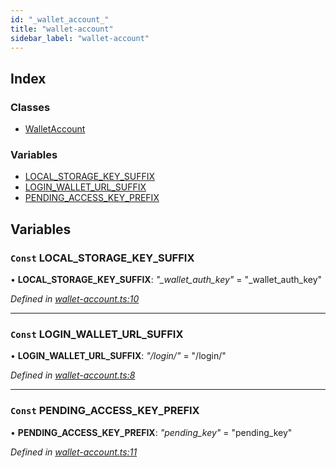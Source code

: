 ```yaml
---
id: "_wallet_account_"
title: "wallet-account"
sidebar_label: "wallet-account"
---
```


## Index

### Classes

* [WalletAccount](../classes/_wallet_account_.walletaccount.md)

### Variables

* [LOCAL_STORAGE_KEY_SUFFIX](_wallet_account_.md#const-local_storage_key_suffix)
* [LOGIN_WALLET_URL_SUFFIX](_wallet_account_.md#const-login_wallet_url_suffix)
* [PENDING_ACCESS_KEY_PREFIX](_wallet_account_.md#const-pending_access_key_prefix)

## Variables

### `Const` LOCAL_STORAGE_KEY_SUFFIX

• **LOCAL_STORAGE_KEY_SUFFIX**: *"_wallet_auth_key"* = "_wallet_auth_key"

*Defined in [wallet-account.ts:10](https://github.com/nearprotocol/nearlib/blob/cbaa79a/src.ts/wallet-account.ts#L10)*

___

### `Const` LOGIN_WALLET_URL_SUFFIX

• **LOGIN_WALLET_URL_SUFFIX**: *"/login/"* = "/login/"

*Defined in [wallet-account.ts:8](https://github.com/nearprotocol/nearlib/blob/cbaa79a/src.ts/wallet-account.ts#L8)*

___

### `Const` PENDING_ACCESS_KEY_PREFIX

• **PENDING_ACCESS_KEY_PREFIX**: *"pending_key"* = "pending_key"

*Defined in [wallet-account.ts:11](https://github.com/nearprotocol/nearlib/blob/cbaa79a/src.ts/wallet-account.ts#L11)*
